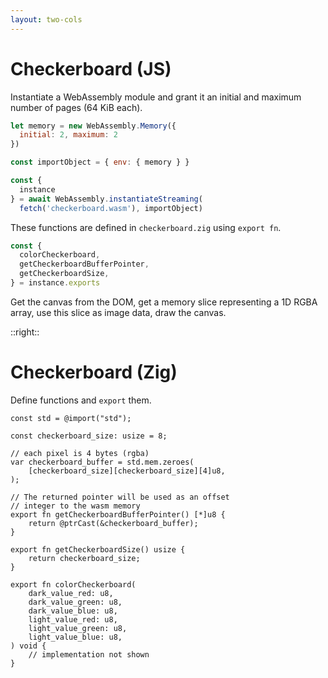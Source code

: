 ```yaml
---
layout: two-cols
---
```

# Checkerboard (JS)

<Transform scale="0.75">

Instantiate a WebAssembly module and grant it an initial and maximum number of <Anchor href="https://developer.mozilla.org/en-US/docs/WebAssembly/JavaScript_interface/Memory/" text="WebAssembly.Memory" /> pages (64 KiB each).

```js
let memory = new WebAssembly.Memory({
  initial: 2, maximum: 2
})

const importObject = { env: { memory } }

const {
  instance
} = await WebAssembly.instantiateStreaming(
  fetch('checkerboard.wasm'), importObject)
```

<p>These functions are defined in <code class="inline-code">checkerboard.zig</code> using <code class="inline-code">export fn</code>.</p>

```js
const {
  colorCheckerboard,
  getCheckerboardBufferPointer,
  getCheckerboardSize,
} = instance.exports
```

Get the canvas from the DOM, get a memory slice representing a 1D RGBA array, use this slice as image data, draw the canvas.
</Transform>

::right::

# Checkerboard (Zig)

<Transform scale="0.75">

<p>Define functions and <code class="inline-code">export</code> them.</p>

```zig
const std = @import("std");

const checkerboard_size: usize = 8;

// each pixel is 4 bytes (rgba)
var checkerboard_buffer = std.mem.zeroes(
    [checkerboard_size][checkerboard_size][4]u8,
);

// The returned pointer will be used as an offset
// integer to the wasm memory
export fn getCheckerboardBufferPointer() [*]u8 {
    return @ptrCast(&checkerboard_buffer);
}

export fn getCheckerboardSize() usize {
    return checkerboard_size;
}

export fn colorCheckerboard(
    dark_value_red: u8,
    dark_value_green: u8,
    dark_value_blue: u8,
    light_value_red: u8,
    light_value_green: u8,
    light_value_blue: u8,
) void {
    // implementation not shown
}
```
</Transform>

